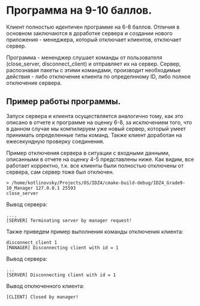 # Программа на 9-10 баллов.
Клиент полностью идентичен программе на 6-8 баллов. Отличия в основном заключаются в доработке сервера и создании нового приложения - менеджера,
который отключает клиентов, отключает сервер.

Программа - мененджер слушает команды от пользователя (close_server, disconnect_client) и отправляет их на сервер.
Сервер, распознавая пакеты с этими командами, производит необходимые действия - либо отключение клиента по определнному ID,
либо полное отключение сервера.

## Пример работы программы.
Запуск сервера и клиента осуществляется аналогично тому, как это описано в отчете к программе на оценку 6-8,
за исключением того, что в данном случае мы компилируем уже новый сервер, который умеет принимать определенные типы команд.
Также клиент доработан на ежесекундную проверку соединения.

Пример отключения сервера в ситуации с входными данными, описанными в отчете на оценку 4-5 представлены ниже.
Как видим, все работает корректно, т.к. все клиенты были полностью отключены от сервера, сам сервер тоже был отключен.
```
> /home/kotlinovsky/Projects/OS/IDZ4/cmake-build-debug/IDZ4_Grade9-10_Manager 127.0.0.1 25593
close_server
```

Вывод сервера:
```
....
[SERVER] Terminating server by manager request!
```

Также приведем пример выполнения команды отключения клиента:
```
disconnect_client 1
[MANAGER] Disconnecting client with id = 1
```

Вывод сервера:
```
...
[SERVER] Disconnecting client with id = 1
```

Вывод отключенного клиента:
```
[CLIENT] Closed by manager!
```
